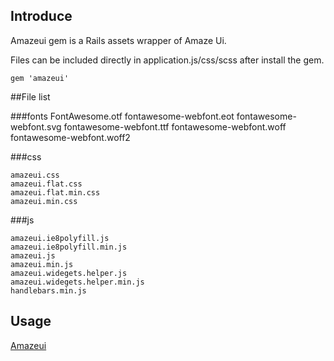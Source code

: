 ## Introduce

Amazeui gem is a Rails assets wrapper of Amaze Ui.

Files can be included directly in application.js/css/scss after install the gem.


```
gem 'amazeui'
```

##File list

###fonts
FontAwesome.otf
fontawesome-webfont.eot
fontawesome-webfont.svg
fontawesome-webfont.ttf
fontawesome-webfont.woff
fontawesome-webfont.woff2

###css

```
amazeui.css
amazeui.flat.css
amazeui.flat.min.css
amazeui.min.css
```

###js
```
amazeui.ie8polyfill.js
amazeui.ie8polyfill.min.js
amazeui.js
amazeui.min.js
amazeui.widegets.helper.js
amazeui.widegets.helper.min.js
handlebars.min.js
```

## Usage

[Amazeui](http://amazeui.org/)